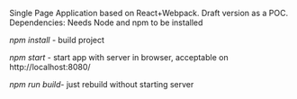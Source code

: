 Single Page Application based on React+Webpack. Draft version as a POC. 
Dependencies: Needs Node and npm to be installed



_npm install_ - build project

_npm start_ - start app with server in browser, acceptable on http://localhost:8080/

_npm run build_- just rebuild without starting server
